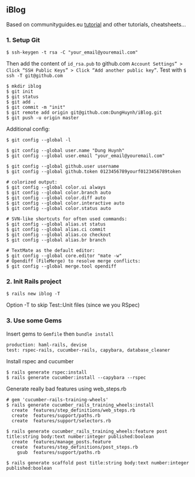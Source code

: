 iBlog
-----
Based on communityguides.eu [tutorial](http://www.communityguides.eu/articles/1) and other tutorials, cheatsheets...

### 1. Setup Git

    $ ssh-keygen -t rsa -C "your_email@youremail.com"
    
Then add the content of `id_rsa.pub` to github.com `Account Settings” > Click “SSH Public Keys” > Click “Add another public key”`. Test with `$ ssh -T git@github.com`

    $ mkdir iblog
    $ git init
    $ git status
    $ git add .
    $ git commit -m "init"
    $ git remote add origin git@github.com:DungHuynh/iBlog.git
    $ git push -u origin master

Additional config:

    $ git config --global -l
    
    $ git config --global user.name "Dung Huynh"
    $ git config --global user.email "your_email@youremail.com"
    
    $ git config --global github.user username
    $ git config --global github.token 0123456789yourf0123456789token
    
    # colorized output:
    $ git config --global color.ui always
    $ git config --global color.branch auto
    $ git config --global color.diff auto
    $ git config --global color.interactive auto
    $ git config --global color.status auto
    
    # SVN-like shortcuts for often used commands:
    $ git config --global alias.st status
    $ git config --global alias.ci commit
    $ git config --global alias.co checkout
    $ git config --global alias.br branch
    
    # TextMate as the default editor:
    $ git config --global core.editor "mate -w"
    # Opendiff (FileMerge) to resolve merge conflicts:
    $ git config --global merge.tool opendiff
    
### 2. Init Rails project

    $ rails new iblog -T
    
Option -T to skip Test::Unit files (since we you RSpec)

### 3. Use some Gems

Insert gems to `Gemfile` then `bundle install`

    production: haml-rails, devise
    test: rspec-rails, cucumber-rails, capybara, database_cleaner
    
Install rspec and cucumber

    $ rails generate rspec:install
    $ rails generate cucumber:install --capybara --rspec
    
Generate really bad features using web_steps.rb

    # gem 'cucumber-rails-training-wheels'
    $ rails generate cucumber_rails_training_wheels:install
      create  features/step_definitions/web_steps.rb
      create  features/support/paths.rb
      create  features/support/selectors.rb
    
    $ rails generate cucumber_rails_training_wheels:feature post title:string body:text number:integer published:boolean
      create  features/manage_posts.feature
      create  features/step_definitions/post_steps.rb
        gsub  features/support/paths.rb
    
    $ rails generate scaffold post title:string body:text number:integer published:boolean

